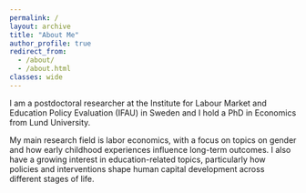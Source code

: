 ```yaml
---
permalink: /
layout: archive
title: "About Me"
author_profile: true
redirect_from: 
  - /about/
  - /about.html
classes: wide
---
```



I am a postdoctoral researcher at the Institute for Labour Market and Education Policy Evaluation (IFAU) in Sweden and I hold a PhD in Economics from Lund University.

My main research field is labor economics, with a focus on topics on gender and how early childhood experiences influence long-term outcomes. I also have a growing interest in education-related topics, particularly how policies and interventions shape human capital development across different stages of life.  

  
